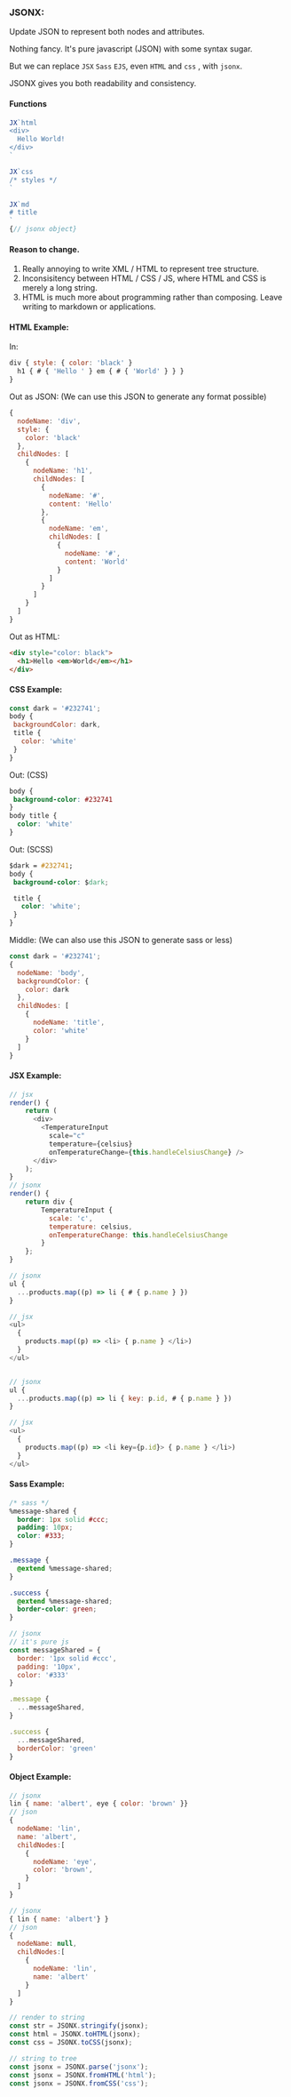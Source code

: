 ###  JSONX:

Update JSON to represent both nodes and attributes. 

Nothing fancy. It's pure javascript (JSON) with some syntax sugar.

But we can replace `JSX` `Sass` `EJS`, even `HTML` and `css` , with `jsonx`.

JSONX gives you both readability and consistency.

#### Functions

```js
JX`html
<div>
  Hello World!
</div>
`

JX`css
/* styles */
`

JX`md
# title 
`
{// jsonx object}


```

#### Reason to change.

1. Really annoying to write XML / HTML to represent tree structure.
2. Inconsisitency between HTML / CSS / JS, where HTML and CSS is merely a long string.
3. HTML is much more about programming rather than composing. Leave writing to markdown or applications.

#### HTML Example:

In:

```javascript
div { style: { color: 'black' }
  h1 { # { 'Hello ' } em { # { 'World' } } }
}
```

Out as JSON: (We can use this JSON to generate any format possible)
```javascript
{
  nodeName: 'div',
  style: {
    color: 'black'
  },
  childNodes: [
    {
      nodeName: 'h1',
      childNodes: [
        {
          nodeName: '#',
          content: 'Hello'
        },
        {
          nodeName: 'em',
          childNodes: [
            {
              nodeName: '#',
              content: 'World'
            }
          ]
        }
      ]
    }
  ]
}
```

Out as HTML:
```html
<div style="color: black">
  <h1>Hello <em>World</em></h1>
</div>
```

#### CSS Example:

```javascript
const dark = '#232741';
body {
 backgroundColor: dark,
 title {
   color: 'white'
 }
}
```

Out: (CSS)
```css
body {
 background-color: #232741
}
body title {
  color: 'white'
}
```

Out: (SCSS)
```css
$dark = #232741;
body {
 background-color: $dark;

 title {
   color: 'white';
 }
}
```

Middle: (We can also use this JSON to generate sass or less)
```javascript
const dark = '#232741';
{
  nodeName: 'body',
  backgroundColor: {
    color: dark
  },
  childNodes: [
    {
      nodeName: 'title',
      color: 'white'
    }
  ]
}
```

#### JSX Example:

```javascript
// jsx
render() {
    return (
      <div>
        <TemperatureInput
          scale="c"
          temperature={celsius}
          onTemperatureChange={this.handleCelsiusChange} />
      </div>
    );
}
// jsonx
render() {
    return div {
        TemperatureInput {
          scale: 'c',
          temperature: celsius,
          onTemperatureChange: this.handleCelsiusChange
        }
    };
}
```

```javascript
// jsonx
ul {
  ...products.map((p) => li { # { p.name } })
}

// jsx
<ul>
  {
    products.map((p) => <li> { p.name } </li>)
  }
</ul>


// jsonx
ul {
  ...products.map((p) => li { key: p.id, # { p.name } })
}

// jsx
<ul>
  {
    products.map((p) => <li key={p.id}> { p.name } </li>)
  }
</ul>
```
#### Sass Example:

```css
/* sass */
%message-shared {
  border: 1px solid #ccc;
  padding: 10px;
  color: #333;
}

.message {
  @extend %message-shared;
}

.success {
  @extend %message-shared;
  border-color: green;
}
```

```javascript
// jsonx
// it's pure js
const messageShared = {
  border: '1px solid #ccc',
  padding: '10px',
  color: '#333'
}

.message {
  ...messageShared,
}

.success {
  ...messageShared,
  borderColor: 'green'
}
```
#### Object Example:

```javascript
// jsonx
lin { name: 'albert', eye { color: 'brown' }}
// json
{
  nodeName: 'lin',
  name: 'albert',
  childNodes:[
    {
      nodeName: 'eye',
      color: 'brown',
    }
  ]
}
```

```javascript
// jsonx
{ lin { name: 'albert'} }
// json
{
  nodeName: null,
  childNodes:[
    {
      nodeName: 'lin',
      name: 'albert'
    }
  ]
}
```

```javascript
// render to string
const str = JSONX.stringify(jsonx);
const html = JSONX.toHTML(jsonx);
const css = JSONX.toCSS(jsonx);

// string to tree
const jsonx = JSONX.parse('jsonx');
const jsonx = JSONX.fromHTML('html');
const jsonx = JSONX.fromCSS('css');
```
